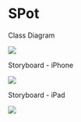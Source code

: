 SPot
====


Class Diagram

<img src="https://dl.dropbox.com/u/1380140/Assignment%204_%20class_diagram_2.png"/>

Storyboard - iPhone

<img src="https://dl.dropbox.com/u/1380140/Assignment_4_storyboard.png"/>

Storyboard - iPad

<img src="https://dl.dropbox.com/u/1380140/Assignment_4_storyboard_ipad.png"/>
